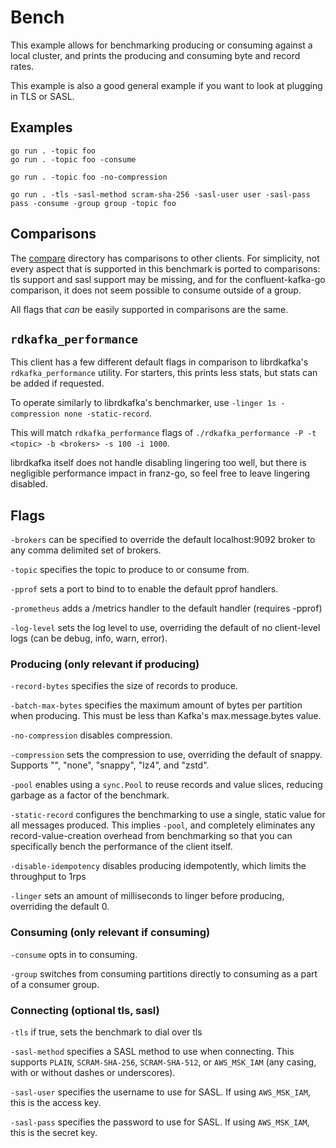 # Bench

This example allows for benchmarking producing or consuming against a local
cluster, and prints the producing and consuming byte and record rates.

This example is also a good general example if you want to look at plugging
in TLS or SASL.

## Examples

```
go run . -topic foo
go run . -topic foo -consume

go run . -topic foo -no-compression

go run . -tls -sasl-method scram-sha-256 -sasl-user user -sasl-pass pass -consume -group group -topic foo
```

## Comparisons

The [compare](./compare) directory has comparisons to other clients. For
simplicity, not every aspect that is supported in this benchmark is ported to
comparisons: tls support and sasl support may be missing, and for the
confluent-kafka-go comparison, it does not seem possible to consume outside of
a group.

All flags that _can_ be easily supported in comparisons are the same.

## `rdkafka_performance`

This client has a few different default flags in comparison to librdkafka's
`rdkafka_performance` utility. For starters, this prints less stats, but stats
can be added if requested.

To operate similarly to librdkafka's benchmarker, use `-linger 1s -compression none -static-record`.

This will match `rdkafka_performance` flags of `./rdkafka_performance -P -t <topic> -b <brokers> -s 100 -i 1000`.

librdkafka itself does not handle disabling lingering too well, but there is
negligible performance impact in franz-go, so feel free to leave lingering
disabled.

## Flags

`-brokers` can be specified to override the default localhost:9092 broker to
any comma delimited set of brokers.

`-topic` specifies the topic to produce to or consume from.

`-pprof` sets a port to bind to to enable the default pprof handlers.

`-prometheus` adds a /metrics handler to the default handler (requires -pprof)

`-log-level` sets the log level to use, overriding the default of no client-level logs (can be debug, info, warn, error).

### Producing (only relevant if producing)

`-record-bytes` specifies the size of records to produce.

`-batch-max-bytes` specifies the maximum amount of bytes per partition when producing. This must be less than Kafka's max.message.bytes value.

`-no-compression` disables compression.

`-compression` sets the compression to use, overriding the default of snappy. Supports "", "none", "snappy", "lz4", and "zstd".

`-pool` enables using a `sync.Pool` to reuse records and value slices, reducing
garbage as a factor of the benchmark.

`-static-record` configures the benchmarking to use a single, static value for
all messages produced. This implies `-pool`, and completely eliminates any
record-value-creation overhead from benchmarking so that you can specifically
bench the performance of the client itself.

`-disable-idempotency` disables producing idempotently, which limits the throughput to 1rps

`-linger` sets an amount of milliseconds to linger before producing, overriding the default 0.

### Consuming (only relevant if consuming)

`-consume` opts in to consuming.

`-group` switches from consuming partitions directly to consuming as a part of
a consumer group.


### Connecting (optional tls, sasl)

`-tls` if true, sets the benchmark to dial over tls

`-sasl-method` specifies a SASL method to use when connecting. This supports
`PLAIN`, `SCRAM-SHA-256`, `SCRAM-SHA-512`, or `AWS_MSK_IAM` (any casing, with
or without dashes or underscores).

`-sasl-user` specifies the username to use for SASL. If using `AWS_MSK_IAM`,
this is the access key.

`-sasl-pass` specifies the password to use for SASL. If using `AWS_MSK_IAM`,
this is the secret key.

